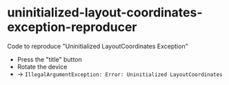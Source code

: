 # uninitialized-layout-coordinates-exception-reproducer
Code to reproduce "Uninitialized LayoutCoordinates Exception"
* Press the "title" button 
* Rotate the device
* -> `IllegalArgumentException: Error: Uninitialized LayoutCoordinates`
